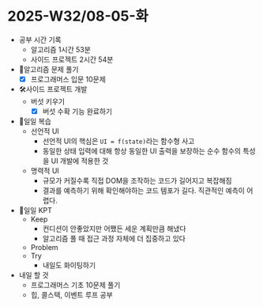 # 2025-W32/08-05-화

- 공부 시간 기록
  - 알고리즘 1시간 53분
  - 사이드 프로젝트 2시간 54분
- 🧠알고리즘 문제 풀기
  - [x] 프로그래머스 입문 10문제
- 🛠️사이드 프로젝트 개발
  - 버섯 키우기
    - [x] 버섯 수확 기능 완료하기
- 🔄일일 복습
  - 선언적 UI
    - 선언적 UI의 핵심은 `UI = f(state)`라는 함수형 사고
    - 동일한 상태 입력에 대해 항상 동일한 UI 출력을 보장하는 순수 함수의 특성을 UI 개발에 적용한 것
  - 명력적 UI
    - 규모가 커질수록 직접 DOM을 조작하는 코드가 길어지고 복잡해짐
    - 결과를 예측하기 위해 확인해야하는 코드 템포가 길다. 직관적인 예측이 어렵다.
- 🔄일일 KPT
  - Keep
    - 컨디션이 안좋았지만 어쨌든 세운 계획만큼 해냈다
    - 알고리즘 풀 때 접근 과정 자체에 더 집중하고 있다
  - Problem
  - Try
    - 내일도 화이팅하기
- 내일 할 것
  - 프로그래머스 기초 10문제 풀기
  - 힙, 콜스택, 이벤트 루프 공부
